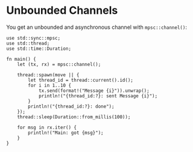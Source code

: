 # Unbounded Channels

You get an unbounded and asynchronous channel with `mpsc::channel()`:

```rust,editable
use std::sync::mpsc;
use std::thread;
use std::time::Duration;

fn main() {
    let (tx, rx) = mpsc::channel();

    thread::spawn(move || {
        let thread_id = thread::current().id();
        for i in 1..10 {
            tx.send(format!("Message {i}")).unwrap();
            println!("{thread_id:?}: sent Message {i}");
        }
        println!("{thread_id:?}: done");
    });
    thread::sleep(Duration::from_millis(100));

    for msg in rx.iter() {
        println!("Main: got {msg}");
    }
}
```
